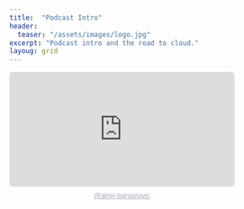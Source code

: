 ```yaml
---
title:  "Podcast Intro"
header:
  teaser: "/assets/images/logo.jpg"
excerpt: "Podcast intro and the road to cloud."
layoug: grid
---
```


<div style="height: 228px; width: 400px;"><iframe src="https://audio.com/embed/audio/1788991862344398?theme=dark"
    style="display:block; border-radius: 6px; border: none; height: 204px; width: 400px;"></iframe><a href='https://audio.com/almir-banjanovic' style="text-align: center; display: block; color: #A4ABB6; font-size: 12px; font-family: sans-serif; line-height: 16px; margin-top: 8px; overflow: hidden; white-space: nowrap; text-overflow: ellipsis;">@almir-banjanovic</a></div>
